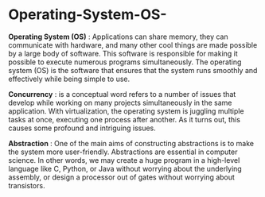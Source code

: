 # Operating-System-OS-

**Operating System (OS)** : Applications can share memory, they can communicate with hardware, and many other cool things are made possible by a large body of software. This software is responsible for making it possible to execute numerous programs simultaneously. The operating system (OS) is the software that ensures that the system runs smoothly and effectively while being simple to use.

**Concurrency** : is a conceptual word refers to a number of issues that develop while working on many projects simultaneously in the same application. With virtualization, the operating system is juggling multiple tasks at once, executing one process after another. As it turns out, this causes some profound and intriguing issues.

**Abstraction** : One of the main aims of constructing abstractions is to make the system more user-friendly. Abstractions are essential in computer science. In other words, we may create a huge program in a high-level language like C, Python, or Java without worrying about the underlying assembly, or design a processor out of gates without worrying about transistors.
